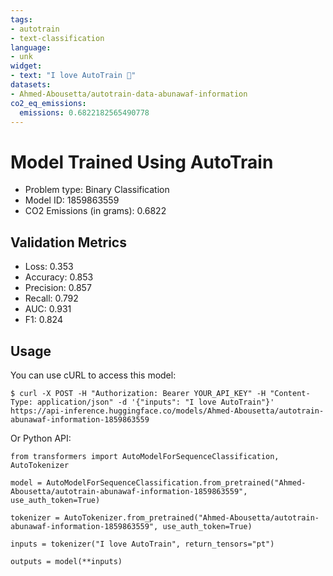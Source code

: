 ```yaml
---
tags:
- autotrain
- text-classification
language:
- unk
widget:
- text: "I love AutoTrain 🤗"
datasets:
- Ahmed-Abousetta/autotrain-data-abunawaf-information
co2_eq_emissions:
  emissions: 0.6822182565490778
---
```


# Model Trained Using AutoTrain

- Problem type: Binary Classification
- Model ID: 1859863559
- CO2 Emissions (in grams): 0.6822

## Validation Metrics

- Loss: 0.353
- Accuracy: 0.853
- Precision: 0.857
- Recall: 0.792
- AUC: 0.931
- F1: 0.824

## Usage

You can use cURL to access this model:

```
$ curl -X POST -H "Authorization: Bearer YOUR_API_KEY" -H "Content-Type: application/json" -d '{"inputs": "I love AutoTrain"}' https://api-inference.huggingface.co/models/Ahmed-Abousetta/autotrain-abunawaf-information-1859863559
```

Or Python API:

```
from transformers import AutoModelForSequenceClassification, AutoTokenizer

model = AutoModelForSequenceClassification.from_pretrained("Ahmed-Abousetta/autotrain-abunawaf-information-1859863559", use_auth_token=True)

tokenizer = AutoTokenizer.from_pretrained("Ahmed-Abousetta/autotrain-abunawaf-information-1859863559", use_auth_token=True)

inputs = tokenizer("I love AutoTrain", return_tensors="pt")

outputs = model(**inputs)
```